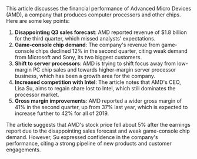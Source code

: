 This article discusses the financial performance of Advanced Micro Devices (AMD), a company that produces computer processors and other chips. Here are some key points:

1. **Disappointing Q3 sales forecast**: AMD reported revenue of $1.8 billion for the third quarter, which missed analysts' expectations.
2. **Game-console chip demand**: The company's revenue from game-console chips declined 12% in the second quarter, citing weak demand from Microsoft and Sony, its two biggest customers.
3. **Shift to server processors**: AMD is trying to shift focus away from low-margin PC chip sales and towards higher-margin server processor business, which has been a growth area for the company.
4. **Increased competition with Intel**: The article notes that AMD's CEO, Lisa Su, aims to regain share lost to Intel, which still dominates the processor market.
5. **Gross margin improvements**: AMD reported a wider gross margin of 41% in the second quarter, up from 37% last year, which is expected to increase further to 42% for all of 2019.

The article suggests that AMD's stock price fell about 5% after the earnings report due to the disappointing sales forecast and weak game-console chip demand. However, Su expressed confidence in the company's performance, citing a strong pipeline of new products and customer engagements.